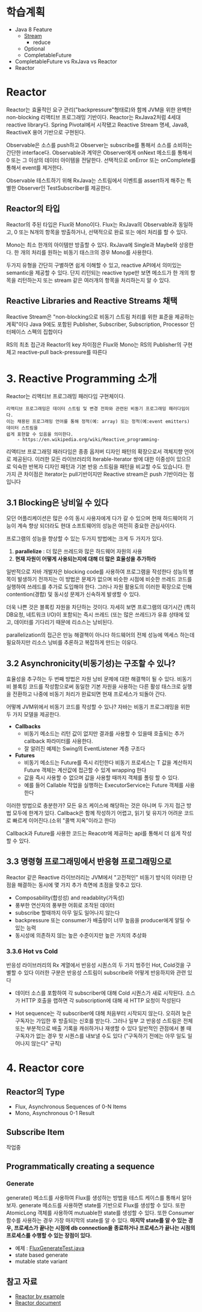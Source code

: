 #  학습계획
* Java 8 Feature
  - [Stream](https://github.com/gregor77/chamber/blob/master/reactive/src/test/java/com/rhyno/reactive/java8/stream/java8-stream.md)
    * reduce
  - Optional
  - CompletableFuture
* CompletableFuture vs RxJava vs Reactor 
* Reactor

# Reactor
Reactor는 효율적인 요구 관리("backpressure"형태로)와 함께 JVM을 위한 완벽한 non-blocking 리액티브 프로그래밍 기반이다.
Reactor는 RxJava2처럼 4세대 reactive library다. Spring Pivotal에서 시작됐고 Reactive Stream 명세, Java8, ReactiveX 용어 기반으로 구현된다.

Observable은 소스를 push하고 Observer는 subscribe를 통해서 소스를 소비하는 간단한 interface다.
Observable과 계약은 Observer에게 onNext 메소드를 통해서 0 또는 그 이상의 데이터 아이템을 전달한다.
선택적으로 onError 또는 onComplete를 통해서 event를 제거한다.

Observable 테스트하기 위해 RxJava는 스트림에서 이벤트를 assert하게 해주는 특별한 Observer인 
TestSubscriber를 제공한다.

## Reactor의 타입
Reactor의 주된 타입은 Flux<T>와 Mono<T>이다. Flux는 RxJava의 Observable과 동일하고, 0 또는 N개의 항목을 방출하거나, 선택적으로 완료 또는 에러 처리를 할 수 있다.

Mono는 최소 한개의 아이템만 방출할 수 있다. RxJava에 Single과 Maybe와 상응한다. 한 개의 처리를 원하는 비동기 태스크의 경우 Mono<Void>를 사용한다.

두가지 유형을 간단히 구별하면 쉽게 이해할 수 있고, reactive API에서 의미있는 semantic을 제공할 수 있다. 단지 리턴되는 reactive type만 보면 메소드가 한 개의 항목을 리턴하는지
또는 stream 같은 여러개의 항목을 처리하는지 알 수 있다.

## Reactive Libraries and Reactive Streams 채택
Reactive Stream은 "non-blocking으로 비동기 스트림 처리를 위한 표준을 제공하는 계획"이다
Java 9에도 포함된 Publisher, Subscriber, Subscription, Processor 인터페이스 스펙의 집합이다

RS의 최초 접근과 Reactor의 key 차이점은 Flux와 Mono는 RS의 Publisher의 구현체고 reactive-pull back-pressure를 따른다

# 3. Reactive Programming 소개
Reactor는 리액티브 프로그래밍 패러다임 구현체이다.
```
리액티브 프로그래밍은 데이터 스트림 및 변경 전파와 관련된 비동기 프로그래밍 패러다임이다.
이는 채용된 프로그래밍 언어를 통해 정적(예: array) 또는 정적(예:event emitters) 데이터 스트림을
쉽게 표현할 수 있음을 의미한다.
    - https://en.wikipedia.org/wiki/Reactive_programming-
```
리액티브 프로그래밍 패러다임은 종종 옵저버 디자인 패턴의 확장으로서 객체지향 언어로 제공된다. 이러한 모든 라이브러리의 
Iterable-Iterator 쌍에 대한 이중성이 있으므로 익숙한 반복자 디자인 패턴과 기본 반응 스트림을 패턴을
비교할 수도 있습니다. 한 가지 큰 차이점은 Iterator는 pull기반이지만 Reactive stream은 push 기반이라는 점입니다

## 3.1 Blocking은 낭비일 수 있다
모던 어플리케이션은 많은 수의 동시 사용자에게 다가 갈 수 있으며 현재 하드웨어의 기능이 계속 향상 되더라도
현대 소프트웨어의 성능은 여전히 중요한 관심사이다.

프로그램의 성능을 향상할 수 있는 두가지 방법에는 크게 두 가지가 있다.
1. **parallelize** : 더 많은 쓰레드와 많은 하드웨어 자원의 사용
2. **현재 자원이 어떻게 사용되는지에 대해 더 많은 효율성을 추가하라**

일반적으로 자바 개발자은 blocking code를 사용하여 프로그램을 작성한다 성능의 병목이 발생하기 전까지는 이 방법은 문제가 없으며
비슷한 시점에 비슷한 쓰레드 코드를 실행하여 쓰레드를 추가로 도입해야 한다. 그러나 자원 활용도의 이러한 확장으로 인해 contention(경합) 
및 동시성 문제가 신속하게 발생할 수 있다.

더욱 나쁜 것은 블록킹 자원을 차단하는 것이다. 자세히 보면 프로그램의 대기시간 (특히 DB요청, 네트워크 I/O)이 포함되는 즉시 쓰레드
(또는 많은 쓰레드)가 유휴 상태에 있고, 데이터를 기다리기 때문에 리소스는 낭비된다.

parallelization의 접근은 만능 해결책이 아니다 하드웨어의 전체 성능에 엑세스 하는데 필요하지만 
리소스 낭비를 추론하고 복잡하게 만드는 이유다.

## 3.2 Asynchronicity(비동기성)는 구조할 수 있나?
효율성을 추구하는 두 번째 방법은 자원 낭비 문제에 대한 해결책이 될 수 있다. 비동기 비 블록킹 코드를 작성함으로써 동일한 기본 자원을
사용하는 다른 활성 태스크로 실행을 전환하고 나중에 비동기 처리가 완료되면 현재 프로세스가 되돌아 간다.
 
어떻께 JVM위에서 비동기 코드를 작성할 수 있나? 자바는 비동기 프로그래밍을 위한 두 가지 모델을 제공한다.
* **Callbacks**
  - 비동기 메소드는 리턴 값이 없지만 결과를 사용할 수 있을때 호출되는 추가 callback 파라미터를 사용한다.
  - 잘 알려진 예제는 Swing의 EventListener 계층 구조다
* **Futures**
  - 비동기 메소드는 Future<T>를 즉시 리턴한다 비동기 프로세스는 T 값을 계산하지 Future 객체는 계산값에 접근할 수 있게 wrapping 한다
  - 값을 즉시 사용할 수 없으며 값을 사용할 때까지 객체를 폴링 할 수 있다.
  - 예를 들어 Callable <T> 작업을 실행하는 ExecutorService는 Future 객체를 사용한다

이러한 방법으로 충분한가? 모든 유즈 케이스에 해당하는 것은 아니며 두 가지 접근 방법 모두에 한계가 있다.
Callback은 함께 작성하기 어렵고, 읽기 및 유지가 어려운 코드로 빠르게 이어진다.(소위 "콜백 지옥"이라고 한다)

Callback과 Future를 사용한 코드는 Reacotr에 제공하는 api를 통해서 더 쉽게 작성할 수 있다.

## 3.3 명령형 프로그래밍에서 반응형 프로그래밍으로
Reactor 같은 Reactive 라이브러리는 JVM에서 "고전적인" 비동기 방식의 이러한 단점을 해결하는 동시에
몇 가지 추가 측면에 초점을 맞추고 있다.
* Composability(합성성) and readablity(가독성)
* 풍부한 연산자의 풍부한 어휘로 조작된 데이터
* subscribe 할때까지 아무 일도 일어나지 않는다
* backpressure 또는 consumer가 배출량이 너무 높음을 producer에게 알릴 수 있는 능력
* 동시성에 의존하지 않는 높은 수준이지만 높은 가치의 추상화

### 3.3.6 Hot vs Cold
반응성 라이브러리의 Rx 계열에서 반응성 시퀀스의 두 가지 범주인 Hot, Cold것을 구별할 수 있다 이러한 구분은
반응성 스트림이 subscribe와 어떻게 반응하지와 관련 있다

* 데이터 소스를 포함하여 각 subscriber에 대해 Cold 시퀀스가 새로 시작된다. 소스가 HTTP 호출을 랩하면 각
subscription에 대해 새 HTTP 요청이 작성된다

* Hot sequence는 각 subscriber에 대해 처음부터 시작되지 않는다. 오히려 늦은 구독자는 가입한 후 방출되는
신호를 받는다. 그러나 일부 고 반응성 스트림은 전체 또는 부분적으로 배출 기록을 캐쉬하거나 재생할 수 있다
일반적인 관점에서 볼 때 구독자가 없는 경우 핫 시퀀스를 내보낼 수도 있다 ("구독하기 전에는 아무 일도 일어나지 않는다" 규칙) 


# 4. Reactor core
## Reactor의 Type
* Flux, Asynchronous Sequences of 0-N Items
* Mono, Asynchronous 0-1 Result

## Subscribe Item
작업중

## Programmatically creating a sequence
### Generate
generate() 메소드를 사용하여 Flux를 생성하는 방법을 테스트 케이스를 통해서 알아보자. generate 메소드를 사용하면 state를 기반으로
Flux를 생성할 수 있다. 또한 AtomicLong 객체를 사용하여 mutuable한 state를 생성할 수 있다. 또한 Consumer 함수를 사용하는 경우
가장 마지막의 state를 알 수 있다. **마지막 state를 알 수 있는 경우, 프로세스가 끝나는 시점에 db connection을 종료하거나 프로세스가 
끝나는 시점의 프로세스를 수행할 수 있는 장점이 있다.**

* 예제 : [FluxGenerateTest.java](https://github.com/gregor77/chamber/blob/master/reactive/src/test/java/com/rhyno/reactive/reactor/basic/FluxGenerateTest.java)
* state based generate
* mutable state variant

## 참고 자료
* [Reactor by example](https://www.infoq.com/articles/reactor-by-example)
* [Reactor document](https://projectreactor.io/docs/core/release/reference/#getting-started)
